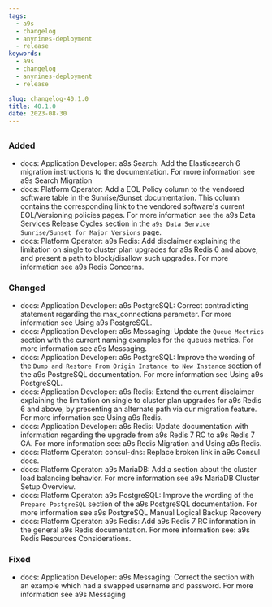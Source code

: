 ```yaml
---
tags:
  - a9s
  - changelog
  - anynines-deployment
  - release
keywords:
  - a9s
  - changelog
  - anynines-deployment
  - release

slug: changelog-40.1.0
title: 40.1.0
date: 2023-08-30
---
```


## 

### Added

- docs: Application Developer: a9s Search: Add the Elasticsearch 6 migration instructions to the documentation. For more
  information see a9s Search Migration
- docs: Platform Operator: Add a EOL Policy column to the vendored software table in the Sunrise/Sunset documentation.
  This column contains the corresponding link to the vendored software's current EOL/Versioning policies pages. For more
  information see the a9s Data Services Release Cycles 
  section in the `a9s Data Service Sunrise/Sunset for Major Versions` page.
- docs: Platform Operator: a9s Redis: Add disclaimer explaining the limitation on single to cluster plan upgrades for
  a9s Redis 6 and above, and present a path to block/disallow such upgrades.
  For more information see a9s Redis Concerns.

### Changed

- docs: Application Developer: a9s PostgreSQL: Correct contradicting statement regarding the max_connections parameter.
  For more information see Using a9s PostgreSQL.
- docs: Application Developer: a9s Messaging: Update the `Queue Mectrics` section with the current naming examples for
  the queues metrics. For more information see a9s Messaging.
- docs: Application Developer: a9s PostgreSQL: Improve the wording of the 
  `Dump and Restore From Origin Instance to New Instance` section of the a9s PostgreSQL documentation. For more
  information see Using a9s PostgreSQL.
- docs: Application Developer: a9s Redis: Extend the current disclaimer explaining the limitation on single to cluster
  plan upgrades for a9s Redis 6 and above, by presenting an alternate path via our migration feature.
  For more information see Using a9s Redis.
- docs: Application Developer: a9s Redis: Update documentation with information regarding the upgrade from a9s Redis 7
  RC to a9s Redis 7 GA. For more information see: a9s Redis Migration
  and Using a9s Redis.
- docs: Platform Operator: consul-dns: Replace broken link in a9s Consul docs.
- docs: Platform Operator: a9s MariaDB: Add a section about the cluster load balancing behavior.
  For more information see a9s MariaDB Cluster Setup Overview.
- docs: Platform Operator: a9s PostgreSQL: Improve the wording of the `Prepare PostgreSQL` section of the a9s PostgreSQL
  documentation. For more information see a9s PostgreSQL Manual Logical Backup Recovery
- docs: Platform Operator: a9s Redis: Add a9s Redis 7 RC information in the general a9s Redis documentation.
  For more information see: a9s Redis Resources Considerations.

### Fixed

- docs: Application Developer: a9s Messaging: Correct the section with an example which had a swapped username and
  password. For more information see a9s Messaging


